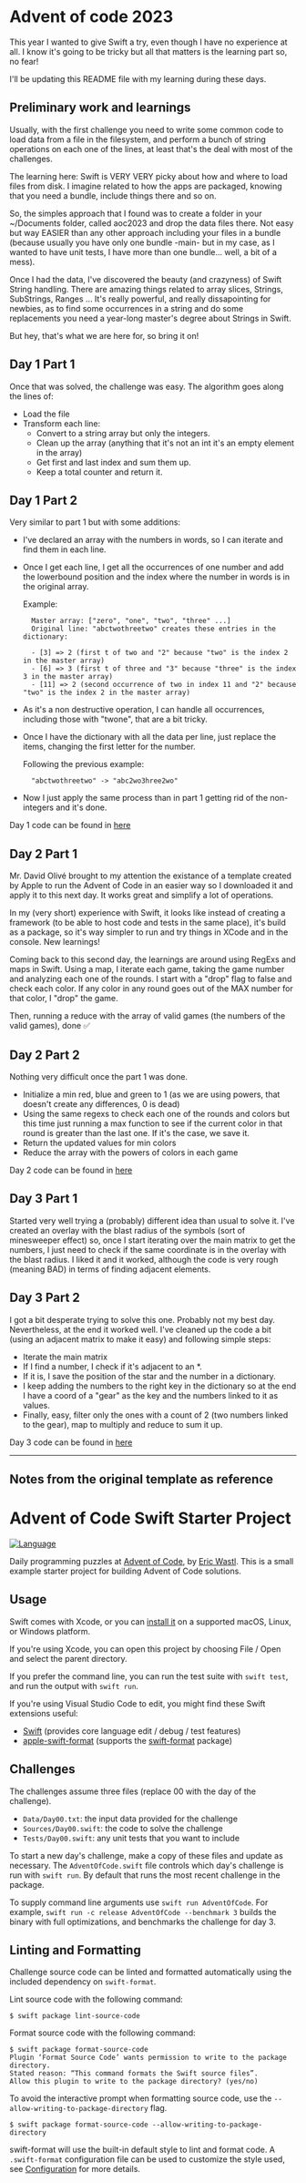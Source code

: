 Advent of code 2023
===================

This year I wanted to give Swift a try, even though I have no experience at all.
I know it's going to be tricky but all that matters is the learning part so, no fear!

I'll be updating this README file with my learning during these days.

## Preliminary work and learnings

Usually, with the first challenge you need to write some common code to load data from a file in the filesystem, and perform a bunch of string operations on each one of the lines, at least that's the deal with most of the challenges.

The learning here: Swift is VERY VERY picky about how and where to load files from disk. I imagine related to how the apps are packaged, knowing that you need a bundle, include things there and so on. 

So, the simples approach that I found was to create a folder in your ~/Documents folder, called aoc2023 and drop the data files there. Not easy but way EASIER than any other approach including your files in a bundle (because usually you have only one bundle -main- but in my case, as I wanted to have unit tests, I have more than one bundle... well, a bit of a mess).

Once I had the data, I've discovered the beauty (and crazyness) of Swift String handling. There are amazing things related to array slices, Strings, SubStrings, Ranges ... It's really powerful, and really dissapointing for newbies, as to find some occurrences in a string and do some replacements you need a year-long master's degree about Strings in Swift. 

But hey, that's what we are here for, so bring it on!

## Day 1 Part 1

Once that was solved, the challenge was easy. The algorithm goes along the lines of:

- Load the file
- Transform each line:
    - Convert to a string array but only the integers.
    - Clean up the array (anything that it's not an int it's an empty element in the array)
    - Get first and last index and sum them up.
    - Keep a total counter and return it.
    
## Day 1 Part 2

Very similar to part 1 but with some additions:

- I've declared an array with the numbers in words, so I can iterate and find them in each line.
- Once I get each line, I get all the occurrences of one number and add the lowerbound position and the index where the number in words is in the original array.


    Example:  

        Master array: ["zero", "one", "two", "three" ...]
        Original line: "abctwothreetwo" creates these entries in the dictionary: 
        
        - [3] => 2 (first t of two and "2" because "two" is the index 2 in the master array)
        - [6] => 3 (first t of three and "3" because "three" is the index 3 in the master array)
        - [11] => 2 (second occurrence of two in index 11 and "2" because "two" is the index 2 in the master array)

- As it's a non destructive operation, I can handle all occurrences, including those with "twone", that are a bit tricky.
- Once I have the dictionary with all the data per line, just replace the items, changing the first letter for the number. 

    Following the previous example:

        "abctwothreetwo" -> "abc2wo3hree2wo"

- Now I just apply the same process than in part 1 getting rid of the non-integers and it's done.

Day 1 code can be found in [here](/Sources/Day01.swift)

## Day 2 Part 1

Mr. David Olivé brought to my attention the existance of a template created by Apple to run the Advent of Code in an easier way so I downloaded it and apply it to this next day. It works great and simplify a lot of operations.

In my (very short) experience with Swift, it looks like instead of creating a framework (to be able to host code and tests in the same place), it's build as a package, so it's way simpler to run and try things in XCode and in the console. New learnings!

Coming back to this second day, the learnings are around using RegExs and maps in Swift. Using a map, I iterate each game, taking the game number and analyzing each one of the rounds. I start with a "drop" flag to false and check each color. If any color in any round goes out of the MAX number for that color, I "drop" the game.

Then, running a reduce with the array of valid games (the numbers of the valid games), done ✅
    
## Day 2 Part 2

Nothing very difficult once the part 1 was done.

- Initialize a min red, blue and green to 1 (as we are using powers, that doesn't create any differences, 0 is dead)
- Using the same regexs to check each one of the rounds and colors but this time just running a max function to see if the current color in that round is greater than the last one. If it's the case, we save it. 
- Return the updated values for min colors
- Reduce the array with the powers of colors in each game

Day 2 code can be found in [here](/Sources/Day02.swift)

## Day 3 Part 1

Started very well trying a (probably) different idea than usual to solve it. I've created an overlay with the blast radius of the symbols (sort of minesweeper effect) so, once I start iterating over the main matrix to get the numbers, I just need to check if the same coordinate is in the overlay with the blast radius. I liked it and it worked, although the code is very rough (meaning BAD) in terms of finding adjacent elements.
    
## Day 3 Part 2

I got a bit desperate trying to solve this one. Probably not my best day. Nevertheless, at the end it worked well. I've cleaned up the code a bit (using an adjacent matrix to make it easy) and following simple steps:

- Iterate the main matrix
- If I find a number, I check if it's adjacent to an *. 
- If it is, I save the position of the star and the number in a dictionary.
- I keep adding the numbers to the right key in the dictionary so at the end I have a coord of a "gear" as the key and the numbers linked to it as values.
- Finally, easy, filter only the ones with a count of 2 (two numbers linked to the gear), map to multiply and reduce to sum it up.

Day 3 code can be found in [here](/Sources/Day03.swift)

----------------------------------------------------------------
Notes from the original template as reference 
---------------------------------------------------
# Advent of Code Swift Starter Project

[![Language](https://img.shields.io/badge/language-Swift-red.svg)](https://swift.org)

Daily programming puzzles at [Advent of Code](<https://adventofcode.com/>), by
[Eric Wastl](<http://was.tl/>). This is a small example starter project for
building Advent of Code solutions.

## Usage

Swift comes with Xcode, or you can [install it](https://www.swift.org/install/)
on a supported macOS, Linux, or Windows platform. 

If you're using Xcode, you can open this project by choosing File / Open and
select the parent directory. 

If you prefer the command line, you can run the test suite with `swift test`,
and run the output with `swift run`.

If you're using Visual Studio Code to edit, you might find these Swift
extensions useful:

- [Swift](https://marketplace.visualstudio.com/items?itemName=sswg.swift-lang)
  (provides core language edit / debug / test features)
- [apple-swift-format](https://marketplace.visualstudio.com/items?itemName=vknabel.vscode-apple-swift-format)
  (supports the [swift-format](https://github.com/apple/swift-format) package)

## Challenges

The challenges assume three files (replace 00 with the day of the challenge).

- `Data/Day00.txt`: the input data provided for the challenge
- `Sources/Day00.swift`: the code to solve the challenge
- `Tests/Day00.swift`: any unit tests that you want to include

To start a new day's challenge, make a copy of these files and update as
necessary. The `AdventOfCode.swift` file controls which day's challenge is run
with `swift run`. By default that runs the most recent challenge in the package.

To supply command line arguments use `swift run AdventOfCode`. For example,
`swift run -c release AdventOfCode --benchmark 3` builds the binary with full
optimizations, and benchmarks the challenge for day 3.

## Linting and Formatting

Challenge source code can be linted and formatted automatically using the
included dependency on `swift-format`.

Lint source code with the following command:

```shell
$ swift package lint-source-code
```

Format source code with the following command:

```shell
$ swift package format-source-code
Plugin ‘Format Source Code’ wants permission to write to the package directory.
Stated reason: “This command formats the Swift source files”.
Allow this plugin to write to the package directory? (yes/no)
```

To avoid the interactive prompt when formatting source code, use the 
`--allow-writing-to-package-directory` flag.
 
```shell
$ swift package format-source-code --allow-writing-to-package-directory
```

swift-format will use the built-in default style to lint and format code. A
`.swift-format` configuration file can be used to customize the style used, see
[Configuration](https://github.com/apple/swift-format/blob/main/Documentation/Configuration.md)
for more details. 
